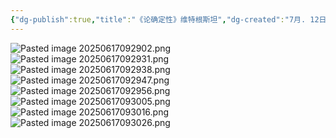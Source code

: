 ```yaml
---
{"dg-publish":true,"title":"《论确定性》维特根斯坦","dg-created":"7月. 12日. 2025","tags":["语文","读书","哲学"],"permalink":"/Amber/《论确定性》维特根斯坦/","dgPassFrontmatter":true}
---
```


![Pasted image 20250617092902.png](/img/user/Pics/Pasted%20image%2020250617092902.png)
![Pasted image 20250617092931.png](/img/user/Pics/Pasted%20image%2020250617092931.png)
![Pasted image 20250617092938.png](/img/user/Pics/Pasted%20image%2020250617092938.png)
![Pasted image 20250617092947.png](/img/user/Pics/Pasted%20image%2020250617092947.png)![Pasted image 20250617092956.png](/img/user/Pics/Pasted%20image%2020250617092956.png)
![Pasted image 20250617093005.png](/img/user/Pics/Pasted%20image%2020250617093005.png)![Pasted image 20250617093016.png](/img/user/Pics/Pasted%20image%2020250617093016.png)![Pasted image 20250617093026.png](/img/user/Pics/Pasted%20image%2020250617093026.png)